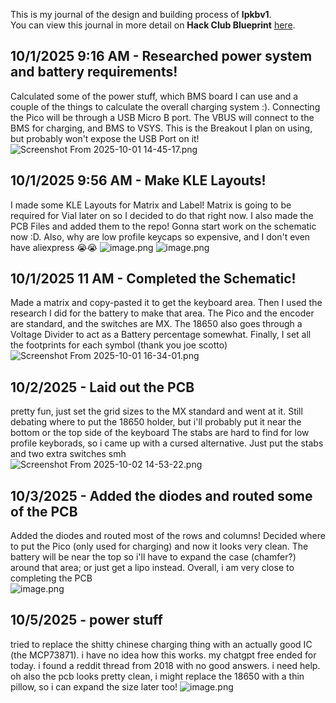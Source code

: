 <!--
  ===================    !!READ THIS NOTICE!!   ====================
  DO NOT edit this file manually. Your changes WILL BE OVERWRITTEN!
  This journal is auto generated and updated by Hack Club Blueprint.
  To edit this file, please edit your journal entries on Blueprint.
  ==================================================================
-->

This is my journal of the design and building process of **lpkbv1**.  
You can view this journal in more detail on **Hack Club Blueprint** [here](https://blueprint.hackclub.com/projects/23).


## 10/1/2025 9:16 AM - Researched power system and battery requirements!  

Calculated some of the power stuff, which BMS board I can use and a couple of the things to calculate the overall charging system :). Connecting the Pico will be through a USB Micro B port. The VBUS will connect to the BMS for charging, and BMS to VSYS. This is the Breakout I plan on using, but probably won't expose the USB Port on it!
![Screenshot From 2025-10-01 14-45-17.png](https://blueprint.hackclub.com/user-attachments/blobs/redirect/eyJfcmFpbHMiOnsiZGF0YSI6ODYsInB1ciI6ImJsb2JfaWQifX0=--a8f08b96462f26f55fee5e92ff4392ab50ef0d66/Screenshot%20From%202025-10-01%2014-45-17.png)

  

## 10/1/2025 9:56 AM - Make KLE Layouts!  

I made some KLE Layouts for Matrix and Label! Matrix is going to be required for Vial later on so I decided to do that right now. I also made the PCB Files and added them to the repo! Gonna start work on the schematic now :D. Also, why are low profile keycaps so expensive, and I don't even have aliexpress 😭😭
![image.png](https://blueprint.hackclub.com/user-attachments/blobs/redirect/eyJfcmFpbHMiOnsiZGF0YSI6ODgsInB1ciI6ImJsb2JfaWQifX0=--32dd097d3c982405d639be425bc2720f3cd07782/image.png)
![image.png](https://blueprint.hackclub.com/user-attachments/blobs/redirect/eyJfcmFpbHMiOnsiZGF0YSI6ODksInB1ciI6ImJsb2JfaWQifX0=--420e62bc1db55d0f81cc48383fab8f8197b9ffc5/image.png)

  

## 10/1/2025 11 AM - Completed the Schematic!  

Made a matrix and copy-pasted it to get the keyboard area. Then I used the research I did for the battery to make that area. The Pico and the encoder are standard, and the switches are MX. The 18650 also goes through a Voltage Divider to act as a Battery percentage somewhat. Finally, I set all the footprints for each symbol (thank you joe scotto) <br />
![Screenshot From 2025-10-01 16-34-01.png](https://blueprint.hackclub.com/user-attachments/blobs/redirect/eyJfcmFpbHMiOnsiZGF0YSI6OTAsInB1ciI6ImJsb2JfaWQifX0=--b81998dad0758c9b8a0b4ae3ea07584e97c1e716/Screenshot%20From%202025-10-01%2016-34-01.png)

  

## 10/2/2025 - Laid out the PCB  

pretty fun, just set the grid sizes to the MX standard and went at it. Still debating where to put the 18650 holder, but i'll probably put it near the bottom or the top side of the keyboard
The stabs are hard to find for low profile keyborads, so i came up with a cursed alternative. Just put the stabs and two extra switches smh <br />
![Screenshot From 2025-10-02 14-53-22.png](https://blueprint.hackclub.com/user-attachments/blobs/redirect/eyJfcmFpbHMiOnsiZGF0YSI6OTEsInB1ciI6ImJsb2JfaWQifX0=--45176f1b600b580654aa28ad851997acb864eb4a/Screenshot%20From%202025-10-02%2014-53-22.png)
  

## 10/3/2025 - Added the diodes and routed some of the PCB  

Added the diodes and routed most of the rows and columns! Decided where to put the Pico (only used for charging) and now it looks very clean. The battery will be near the top so i'll have to expand the case (chamfer?) around that area; or just get a lipo instead. Overall, i am very close to completing the PCB <br />
![image.png](https://blueprint.hackclub.com/user-attachments/blobs/redirect/eyJfcmFpbHMiOnsiZGF0YSI6MTQ5LCJwdXIiOiJibG9iX2lkIn19--900765fdb230b47c38e3cb087e52a7b6dbede5d9/image.png)
  

## 10/5/2025 - power stuff  

tried to replace the shitty chinese charging thing with an actually good IC (the MCP73871). i have no idea how this works. my chatgpt free ended for today. i found a reddit thread from 2018 with no good answers. i need help. oh also the pcb looks pretty clean, i might replace the 18650 with a thin pillow, so i can expand the size later too!
![image.png](https://blueprint.hackclub.com/user-attachments/blobs/redirect/eyJfcmFpbHMiOnsiZGF0YSI6NjE2LCJwdXIiOiJibG9iX2lkIn19--3f72a9d44f5e7e5c9f5e3be596bf049c51d94fb0/image.png)  

